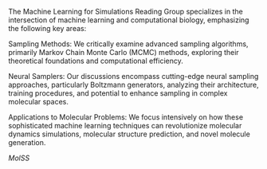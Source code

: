 The Machine Learning for Simulations Reading Group specializes in the intersection of machine learning and computational biology, emphasizing the following key areas:

Sampling Methods: We critically examine advanced sampling algorithms, primarily Markov Chain Monte Carlo (MCMC) methods, exploring their theoretical foundations and computational efficiency.

Neural Samplers: Our discussions encompass cutting-edge neural sampling approaches, particularly Boltzmann generators, analyzing their architecture, training procedures, and potential to enhance sampling in complex molecular spaces.

Applications to Molecular Problems: We focus intensively on how these sophisticated machine learning techniques can revolutionize molecular dynamics simulations, molecular structure prediction, and novel molecule generation.

*MolSS* 